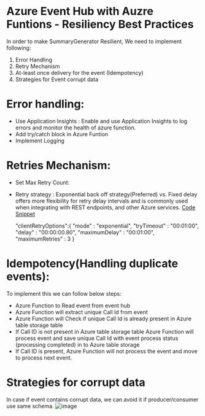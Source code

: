 # Azure Event Hub with Auzre Funtions - Resiliency Best Practices
In order to make SummaryGenerator Resilient, We need to implement following:
1. Error Handling
2. Retry Mechanism
3. At-least once delivery for the event (Idempotency)
4. Strategies for Event corrupt data

# Error handling:
  * Use Application Insights : Enable and use Application Insights to log errors and monitor the health of azure function.
  * Add try/catch block in Azure Funtion
  * Implement Logging 

# Retries Mechanism:
  * Set Max Retry Count:
  * Retry strategy : Exponential back off strategy(Preferred) vs. Fixed delay offers more flexibility for retry delay intervals and is commonly used when integrating with REST endpoints, and other Azure services. [Code Snippet](https://learn.microsoft.com/en-us/azure/azure-functions/functions-bindings-event-hubs?tabs=in-process%2Cextensionv5&pivots=programming-language-csharp#host-json)
    
     "clientRetryOptions":{
                "mode" : "exponential",
                "tryTimeout" : "00:01:00",
                "delay" : "00:00:00.80",
                "maximumDelay" : "00:01:00",
                "maximumRetries" : 3
            }
   
  # Idempotency(Handling duplicate events):
  To implement this we can follow below steps:
  * Azure Function to Read event from event hub
  * Azure Function will extract unique Call Id from event
  * Azure Function will Check if unique Call Id is already present in Azure table storage table
  * If Call ID is not present in Azure table storage table Azure Function will process event and save unique Call Id with event process status (processing completed) in to Azure table storage
  * If Call ID is present, Azure Function will not process the event and move to process next event.

# Strategies for corrupt data
In case if event contains corrupt data, we can avoid it if producer/consumer use same schema.
![image](https://github.com/RamakantDwivedi/AzureEventHub/assets/68191772/81b97c11-3d1a-4cf6-95f8-c44017f60057)

    

